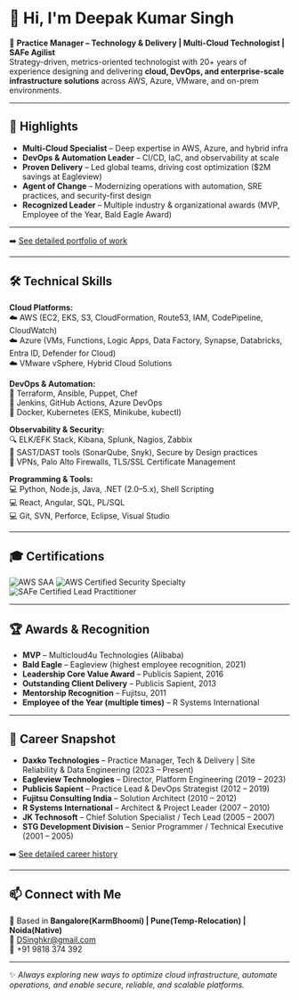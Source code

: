 # 👋 Hi, I'm Deepak Kumar Singh  

🚀 **Practice Manager – Technology & Delivery | Multi-Cloud Technologist | SAFe Agilist**  
Strategy-driven, metrics-oriented technologist with 20+ years of experience designing and delivering **cloud, DevOps, and enterprise-scale infrastructure solutions** across AWS, Azure, VMware, and on-prem environments.  

---

## 🌟 Highlights
- **Multi-Cloud Specialist** – Deep expertise in AWS, Azure, and hybrid infra  
- **DevOps & Automation Leader** – CI/CD, IaC, and observability at scale  
- **Proven Delivery** – Led global teams, driving cost optimization ($2M savings at Eagleview)  
- **Agent of Change** – Modernizing operations with automation, SRE practices, and security-first design  
- **Recognized Leader** – Multiple industry & organizational awards (MVP, Employee of the Year, Bald Eagle Award)  

---

➡️ [See detailed portfolio of work](./work.md)  

---
## 🛠️ Technical Skills

**Cloud Platforms:**  
☁️ AWS (EC2, EKS, S3, CloudFormation, Route53, IAM, CodePipeline, CloudWatch)  
☁️ Azure (VMs, Functions, Logic Apps, Data Factory, Synapse, Databricks, Entra ID, Defender for Cloud)  
☁️ VMware vSphere, Hybrid Cloud Solutions  

**DevOps & Automation:**  
🔧 Terraform, Ansible, Puppet, Chef  
🔧 Jenkins, GitHub Actions, Azure DevOps  
🔧 Docker, Kubernetes (EKS, Minikube, kubectl)  

**Observability & Security:**  
🔍 ELK/EFK Stack, Kibana, Splunk, Nagios, Zabbix  
🔐 SAST/DAST tools (SonarQube, Snyk), Secure by Design practices  
🔐 VPNs, Palo Alto Firewalls, TLS/SSL Certificate Management  

**Programming & Tools:**  
💻 Python, Node.js, Java, .NET (2.0–5.x), Shell Scripting  
💻 React, Angular, SQL, PL/SQL  
💻 Git, SVN, Perforce, Eclipse, Visual Studio  

---
## 🎓 Certifications

<p align="left">
  <!-- AWS -->
  <img src="https://img.shields.io/badge/AWS-Solutions_Architect_Associate-FF9900?logo=amazonaws&logoColor=white&style=for-the-badge" alt="AWS SAA"/>

  <!-- Azure 
  <img src="https://img.shields.io/badge/Microsoft-Azure_Administrator-0078D4?logo=microsoftazure&logoColor=white&style=for-the-badge" alt="Azure Administrator"/>-->

  <!-- Terraform 
  <img src="https://img.shields.io/badge/HashiCorp-Terraform_Associate-844FBA?logo=terraform&logoColor=white&style=for-the-badge" alt="Terraform Associate"/>-->

  <!-- Kubernetes 
  <img src="https://img.shields.io/badge/CNCF-Certified_Kubernetes_Administrator-326CE5?logo=kubernetes&logoColor=white&style=for-the-badge" alt="CKA"/>-->

  <!-- DevOps/Security 
  <img src="https://img.shields.io/badge/DevOps-Professional-2496ED?logo=docker&logoColor=white&style=for-the-badge" alt="DevOps Pro"/>-->
  <img src="https://img.shields.io/badge/AWS-Certified_Security_Specialty-FF9900?logo=amazonaws&logoColor=white&style=for-the-badge" alt="AWS Certified Security Specialty"/>

  <!-- SAFe certified Lead -->
  <img src="https://img.shields.io/badge/SAFe-Certified_Lead_Practitioner-4F009E?logo=scaledagile&logoColor=white&style=for-the-badge" alt="SAFe Certified Lead Practitioner"/>
</p>

---
## 🏆 Awards & Recognition
- **MVP** – Multicloud4u Technologies (Alibaba)  
- **Bald Eagle** – Eagleview (highest employee recognition, 2021)  
- **Leadership Core Value Award** – Publicis Sapient, 2016  
- **Outstanding Client Delivery** – Publicis Sapient, 2013  
- **Mentorship Recognition** – Fujitsu, 2011  
- **Employee of the Year (multiple times)** – R Systems International  

---

## 📌 Career Snapshot
- **Daxko Technologies** – Practice Manager, Tech & Delivery | Site Reliability & Data Engineering (2023 – Present)  
- **Eagleview Technologies** – Director, Platform Engineering (2019 – 2023)  
- **Publicis Sapient** – Practice Lead & DevOps Strategist (2012 – 2019)  
- **Fujitsu Consulting India** – Solution Architect (2010 – 2012)  
- **R Systems International** – Architect & Project Leader (2007 – 2010)  
- **JK Technosoft** – Chief Solution Specialist / Tech Lead (2005 – 2007)  
- **STG Development Division** – Senior Programmer / Technical Executive (2001 – 2005)  

➡️ [See detailed career history](./CAREER.md)

---

## 📫 Connect with Me
📍 Based in **Bangalore(KarmBhoomi) | Pune(Temp-Relocation) | Noida(Native)**  
📧 [DSinghkr@gmail.com](mailto:DSinghkr@gmail.com)  
📱 +91 9818 374 392  

---

✨ _Always exploring new ways to optimize cloud infrastructure, automate operations, and enable secure, reliable, and scalable platforms._  
